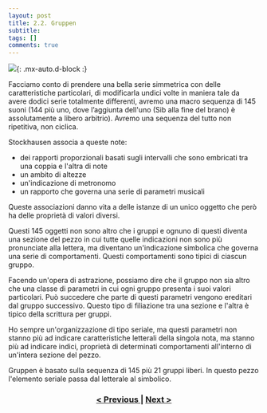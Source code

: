 ```yaml
---
layout: post
title: 2.2. Gruppen
subtitle:
tags: []
comments: true
---
```


![](https://velitch.github.io/velitch/assets/img/learn/analisi_composizioni_stockhausen/GRUPPEN.jpg){: .mx-auto.d-block :}

Facciamo conto di prendere una bella serie simmetrica con delle caratteristiche particolari, di
modificarla undici volte in maniera tale da avere dodici serie totalmente differenti, avremo una
macro sequenza di 145 suoni (144 più uno, dove l’aggiunta dell'uno (Sib alla fine del brano) è
assolutamente a libero arbitrio). Avremo una sequenza del tutto non ripetitiva, non ciclica.

Stockhausen associa a queste note:

- dei rapporti proporzionali basati sugli intervalli che sono embricati tra una coppia e l'altra di
note
- un ambito di altezze
- un'indicazione di metronomo
- un rapporto che governa una serie di parametri musicali

Queste associazioni danno vita a delle istanze di un unico oggetto che però ha delle proprietà di
valori diversi.

Questi 145 oggetti non sono altro che i gruppi e ognuno di questi diventa una sezione del pezzo in
cui tutte quelle indicazioni non sono più pronunciate alla lettera, ma diventano un'indicazione
simbolica che governa una serie di comportamenti. Questi comportamenti sono tipici di ciascun
gruppo.

Facendo un'opera di astrazione, possiamo dire che il gruppo non sia altro che una classe di
parametri in cui ogni gruppo presenta i suoi valori particolari. Può succedere che parte di questi
parametri vengono ereditari dal gruppo successivo. Questo tipo di filiazione tra una sezione e l'altra
è tipico della scrittura per gruppi.

Ho sempre un'organizzazione di tipo seriale, ma questi parametri non stanno più ad indicare
caratteristiche letterali della singola nota, ma stanno più ad indicare indici, proprietà di determinati
comportamenti all'interno di un'intera sezione del pezzo.

Gruppen è basato sulla sequenza di 145 più 21 gruppi liberi. In questo pezzo l'elemento seriale
passa dal letterale al simbolico.

<h3 style="text-align:center">
<a href="https://velitch.github.io/velitch/2021-11-02-02_01_kontra_punkte/">< Previous </a>
|
<a href="https://velitch.github.io/velitch/2021-11-02-02_03_00_momente/">Next ></a>
</h3>
